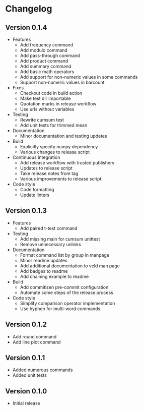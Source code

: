 # Changelog

## Version 0.1.4

* Features
  - Add frequency command
  - Add modulo command
  - Add pass-through command
  - Add product command
  - Add summary command
  - Add basic math operators
  - Add support for non-numeric values in some commands
  - Support non-numeric values in barcount
* Fixes
  - Checkout code in build action
  - Make test dir importable
  - Quotation marks in release workflow
  - Use urls without variables
* Testing
  - Rewrite cumsum test
  - Add unit tests for trimmed mean
* Documentation
  - Minor documentation and testing updates
* Build
  - Explicitly specify numpy dependency
  - Various changes to release script
* Continuous Integration
  - Add release workflow with trusted publishers
  - Updates to release script
  - Take release notes from tag
  - Various improvements to release script
* Code style
  - Code formatting
  - Update linters

## Version 0.1.3

* Features
  - Add paired t-test command
* Testing
  - Add missing main for cumsum unittest
  - Remove unnecessary unlinks
* Documentation
  - Format command list by group in manpage
  - Minor readme updates
  - Add additional documentation to veld man page
  - Add badges to readme
  - Add chaining example to readme
* Build
  - Add commitizen pre-commit configuration
  - Automate some steps of the release process
* Code style
  - Simplify comparison operator implementation
  - Use hyphen for multi-word commands

## Version 0.1.2

* Add round command
* Add line plot command

## Version 0.1.1

* Added numerous commands
* Added unit tests

## Version 0.1.0

* Initial release
